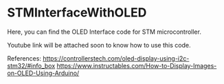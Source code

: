 # STMInterfaceWithOLED
Here, you can find the OLED Interface code for STM microcontroller. 

Youtube link will be attached soon to know how to use this code.

References:
https://controllerstech.com/oled-display-using-i2c-stm32/#info_box
https://www.instructables.com/How-to-Display-Images-on-OLED-Using-Arduino/
